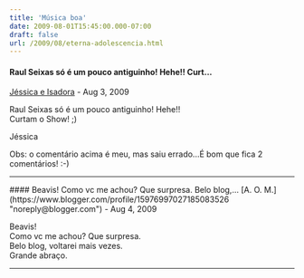 ```yaml
---
title: 'Música boa'
date: 2009-08-01T15:45:00.000-07:00
draft: false
url: /2009/08/eterna-adolescencia.html
---
```


#### Raul Seixas só é um pouco antiguinho! Hehe!! Curt...
[Jéssica e Isadora](https://www.blogger.com/profile/14588933903885325945 "noreply@blogger.com") - <time datetime="2009-08-04T16:04:48.939-07:00">Aug 3, 2009</time>

Raul Seixas só é um pouco antiguinho! Hehe!!  
Curtam o Show! ;)  
  
Jéssica  
  
  
  
Obs: o comentário acima é meu, mas saiu errado...É bom que fica 2 comentários! :-)
<hr />
#### Beavis! Como vc me achou? Que surpresa. Belo blog,...
[A. O. M.](https://www.blogger.com/profile/15976997027185083526 "noreply@blogger.com") - <time datetime="2009-08-26T17:02:27.272-07:00">Aug 4, 2009</time>

Beavis!  
Como vc me achou? Que surpresa.  
Belo blog, voltarei mais vezes.  
Grande abraço.
<hr />
